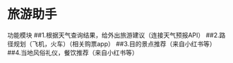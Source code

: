 # 旅游助手
功能模块
##1.根据天气查询结果，给外出旅游建议（连接天气预报API）
##2.路径规划（飞机，火车）（相关购票app）
##3.目的景点推荐（来自小红书等）
##4.当地风俗礼仪，餐饮推荐（来自小红书等）
